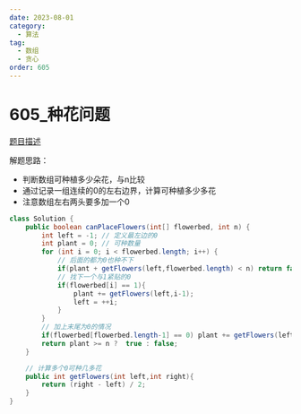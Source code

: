 ```yaml
---
date: 2023-08-01
category: 
  - 算法
tag: 
  - 数组
  - 贪心
order: 605
---
```


# 605_种花问题


<Badge text="简单" type="tip" vertical="middle" />

[题目描述](https://leetcode.cn/problems/can-place-flowers/description/?envType=study-plan-v2&envId=leetcode-75)


解题思路：
- 判断数组可种植多少朵花，与n比较
- 通过记录一组连续的0的左右边界，计算可种植多少多花
- 注意数组左右两头要多加一个0


```java
class Solution {
    public boolean canPlaceFlowers(int[] flowerbed, int n) {
        int left = -1; // 定义最左边的0
        int plant = 0; // 可种数量
        for (int i = 0; i < flowerbed.length; i++) {
            // 后面的都为0也种不下
            if(plant + getFlowers(left,flowerbed.length) < n) return false;
            // 找下一个与1紧贴的0
            if(flowerbed[i] == 1){
                plant += getFlowers(left,i-1);
                left = ++i;
            }
        }
        // 加上末尾为0的情况
        if(flowerbed[flowerbed.length-1] == 0) plant += getFlowers(left,flowerbed.length);
        return plant >= n ?  true : false;
    }

    // 计算多个0可种几多花
    public int getFlowers(int left,int right){
        return (right - left) / 2;
    }
}
```